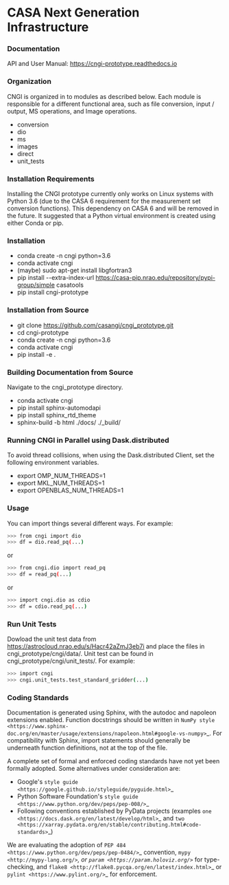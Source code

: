 # CASA Next Generation Infrastructure

### Documentation
API and User Manual: https://cngi-prototype.readthedocs.io

### Organization
CNGI is organized in to modules as described below. Each module is
responsible for a different functional area, such as file conversion,
input / output, MS operations, and Image operations.  

- conversion
- dio
- ms
- images
- direct
- unit_tests

### Installation Requirements
Installing the CNGI prototype currently only works on Linux systems with Python 3.6 (due to the CASA 6 requirement for the measurement set conversion functions). 
This dependency on CASA 6 and will be removed in the future. It suggested that a Python virtual environment is created using either Conda or pip.

### Installation

- conda create -n cngi python=3.6
- conda activate cngi
- (maybe) sudo apt-get install libgfortran3
- pip install --extra-index-url https://casa-pip.nrao.edu/repository/pypi-group/simple casatools
- pip install cngi-prototype

### Installation from Source

- git clone https://github.com/casangi/cngi_prototype.git
- cd cngi-prototype
- conda create -n cngi python=3.6
- conda activate cngi
- pip install -e .

###  Building Documentation from Source
Navigate to the cngi_prototype directory.

- conda activate cngi
- pip install sphinx-automodapi
- pip install sphinx_rtd_theme
- sphinx-build -b html ./docs/ ./_build/

### Running CNGI in Parallel using Dask.distributed
To avoid thread collisions, when using the Dask.distributed Client, set the following environment variables.

- export OMP_NUM_THREADS=1 
- export MKL_NUM_THREADS=1
- export OPENBLAS_NUM_THREADS=1 

### Usage
You can import things several different ways.  For example:
```sh
>>> from cngi import dio
>>> df = dio.read_pq(...)
```
or
```sh
>>> from cngi.dio import read_pq
>>> df = read_pq(...)
```
or
```sh
>>> import cngi.dio as cdio
>>> df = cdio.read_pq(...)
```

### Run Unit Tests


Dowload the unit test data from https://astrocloud.nrao.edu/s/Hacr42aZmJ3eb7i and place the files in cngi_prototype/cngi/data/.
Unit test can be found in cngi_prototype/cngi/unit_tests/. For example:

```sh
>>> import cngi
>>> cngi.unit_tests.test_standard_gridder(...)
```

### Coding Standards

Documentation is generated using Sphinx, with the autodoc and napoleon extensions enabled. Function docstrings should be written in `NumPy style <https://www.sphinx-doc.org/en/master/usage/extensions/napoleon.html#google-vs-numpy>`_. For compatibility with Sphinx, import statements should generally be underneath function definitions, not at the top of the file.

A complete set of formal and enforced coding standards have not yet been formally adopted. Some alternatives under consideration are:

* Google's `style guide <https://google.github.io/styleguide/pyguide.html>`_
* Python Software Foundation's `style guide <https://www.python.org/dev/peps/pep-008/>`_
* Following conventions established by PyData projects (examples `one <https://docs.dask.org/en/latest/develop/html>`_ and `two <https://xarray.pydata.org/en/stable/contributing.html#code-standards>`_)

We are evaluating the adoption of `PEP 484 <https://www.python.org/dev/peps/pep-0484/>`_ convention, `mypy <http://mypy-lang.org/>`_, or  `param <https://param.holoviz.org/>`_ for type-checking, and `flake8 <http://flake8.pycqa.org/en/latest/index.html>`_ or `pylint <https://www.pylint.org/>`_ for enforcement.

